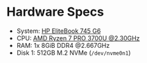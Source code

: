 # Hardware Specs
- System: [HP EliteBook 745 G6][1]
- CPU: [AMD Ryzen 7 PRO 3700U @2.30GHz][2]
- RAM: 1x 8GiB DDR4 @2.667GHz
- Disk 1: 512GB M.2 NVMe (`/dev/nvme0n1`)

[1]: https://support.hp.com/us-en/document/c06386690
[2]: https://www.amd.com/en/products/apu/amd-ryzen-7-pro-3700u
